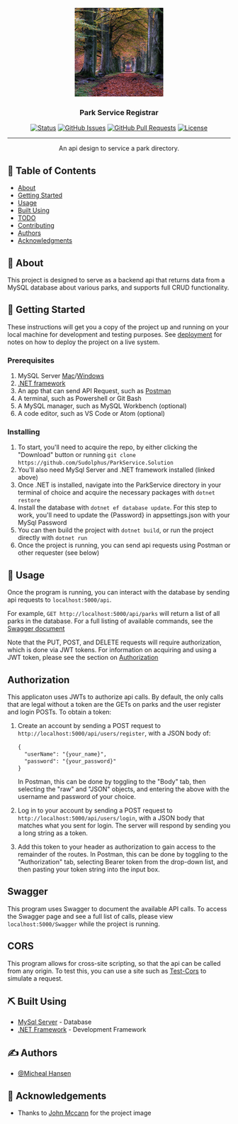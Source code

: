 <p align="center">
  <a href="" rel="noopener">
 <img width=200px height=200px src="./ParkService/park.jpeg" alt="Project logo"></a>
</p>

<h3 align="center">Park Service Registrar</h3>

<div align="center">

[![Status](https://img.shields.io/badge/status-active-success.svg)]()
[![GitHub Issues](https://img.shields.io/github/issues/Sudolphus/ParkService.Solution.svg)](https://github.com/Sudolphus/ParkService.Solution/issues)
[![GitHub Pull Requests](https://img.shields.io/github/issues-pr/Sudolphus/ParkService.Solution.svg)](https://github.com/Sudolphus/ParkService.Solution/pulls)
[![License](https://img.shields.io/badge/license-MIT-blue.svg)](/LICENSE)

</div>

---

<p align="center"> An api design to service a park directory.
    <br> 
</p>

## 📝 Table of Contents

- [About](#about)
- [Getting Started](#getting_started)
- [Usage](#usage)
- [Built Using](#built_using)
- [TODO](../TODO.md)
- [Contributing](../CONTRIBUTING.md)
- [Authors](#authors)
- [Acknowledgments](#acknowledgement)

## 🧐 About <a name = "about"></a>

This project is designed to serve as a backend api that returns data from a MySQL database about various parks, and supports full CRUD functionality.

## 🏁 Getting Started <a name = "getting_started"></a>

These instructions will get you a copy of the project up and running on your local machine for development and testing purposes. See [deployment](#deployment) for notes on how to deploy the project on a live system.

### Prerequisites

1. MySQL Server [Mac](https://dev.mysql.com/downloads/file/?id=484914)/[Windows](https://dev.mysql.com/downloads/file/?id=484919)
2. [.NET framework](https://dotnet.microsoft.com/download/dotnet-core/2.2)
3. An app that can send API Request, such as [Postman](https://www.postman.com/downloads/)
4. A terminal, such as Powershell or Git Bash
5. A MySQL manager, such as MySQL Workbench (optional)
6. A code editor, such as VS Code or Atom (optional)

### Installing

1. To start, you'll need to acquire the repo, by either clicking the "Download" button or running `git clone https://github.com/Sudolphus/ParkService.Solution`
2. You'll also need MySql Server and .NET framework installed (linked above)
3. Once .NET is installed, navigate into the ParkService directory in your terminal of choice and acquire the necessary packages with `dotnet restore`
4. Install the database with `dotnet ef database update`. For this step to work, you'll need to update the {Password} in appsettings.json with your MySql Password
5. You can then build the project with `dotnet build`, or run the project directly with `dotnet run`
6. Once the project is running, you can send api requests using Postman or other requester (see below)

## 🎈 Usage <a name="usage"></a>

Once the program is running, you can interact with the database by sending api requests to `localhost:5000/api`.

For example, `GET http://localhost:5000/api/parks` will return a list of all parks in the database. For a full listing of available commands, see the [Swagger document](#swagger)

Note that the PUT, POST, and DELETE requests will require authorization, which is done via JWT tokens. For information on acquiring and using a JWT token, please see the section on [Authorization](#token)

## Authorization <a name="token"></a>

This applicaton uses JWTs to authorize api calls. By default, the only calls that are legal without a token are the GETs on parks and the user register and login POSTs. To obtain a token:
1. Create an account by sending a POST request to `http://localhost:5000/api/users/register`, with a JSON body of:
   ```
   {
     "userName": "{your_name}",
     "password": "{your_password}"
   }
   ```
   In Postman, this can be done by toggling to the "Body" tab, then selecting the "raw" and "JSON" objects, and entering the above with the username and password of your choice.

2. Log in to your account by sending a POST request to `http://localhost:5000/api/users/login`, with a JSON body that matches what you sent for login. The server will respond by sending you a long string as a token.
3. Add this token to your header as authorization to gain access to the remainder of the routes. In Postman, this can be done by toggling to the "Authorization" tab, selecting Bearer token from the drop-down list, and then pasting your token string into the input box.
   
## Swagger <a name="swagger"></a>

This program uses Swagger to document the available API calls. To access the Swagger page and see a full list of calls, please view `localhost:5000/Swagger` while the project is running.


## CORS <a name="cors"></a>

This program allows for cross-site scripting, so that the api can be called from any origin. To test this, you can use a site such as [Test-Cors](https://test-cors.org) to simulate a request.

## ⛏️ Built Using <a name = "built_using"></a>

- [MySql Server](https://dev.mysql.com/) - Database
- [.NET Framework](https://dotnet.microsoft.com/download/dotnet-core/2.2) - Development Framework
  
## ✍️ Authors <a name = "authors"></a>

- [@Micheal Hansen](https://github.com/Sudolphus)

## 🎉 Acknowledgements <a name = "acknowledgement"></a>

- Thanks to [John Mccann](https://unsplash.com/@jmacca88) for the project image